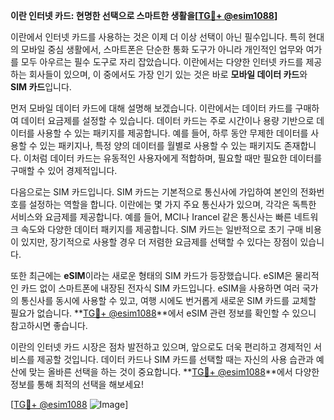 **이란 인터넷 카드: 현명한 선택으로 스마트한 생활을[[TG💪+ @esim1088](https://t.me/s/esim1088)]**

이란에서 인터넷 카드를 사용하는 것은 이제 더 이상 선택이 아닌 필수입니다. 특히 현대의 모바일 중심 생활에서, 스마트폰은 단순한 통화 도구가 아니라 개인적인 업무와 여가를 모두 아우르는 필수 도구로 자리 잡았습니다. 이란에서는 다양한 인터넷 카드를 제공하는 회사들이 있으며, 이 중에서도 가장 인기 있는 것은 바로 **모바일 데이터 카드**와 **SIM 카드**입니다.

먼저 모바일 데이터 카드에 대해 설명해 보겠습니다. 이란에서는 데이터 카드를 구매하여 데이터 요금제를 설정할 수 있습니다. 데이터 카드는 주로 시간이나 용량 기반으로 데이터를 사용할 수 있는 패키지를 제공합니다. 예를 들어, 하루 동안 무제한 데이터를 사용할 수 있는 패키지나, 특정 양의 데이터를 월별로 사용할 수 있는 패키지도 존재합니다. 이처럼 데이터 카드는 유동적인 사용자에게 적합하며, 필요할 때만 필요한 데이터를 구매할 수 있어 경제적입니다.

다음으로는 SIM 카드입니다. SIM 카드는 기본적으로 통신사에 가입하여 본인의 전화번호를 설정하는 역할을 합니다. 이란에는 몇 가지 주요 통신사가 있으며, 각각은 독특한 서비스와 요금제를 제공합니다. 예를 들어, MCI나 Irancel 같은 통신사는 빠른 네트워크 속도와 다양한 데이터 패키지를 제공합니다. SIM 카드는 일반적으로 초기 구매 비용이 있지만, 장기적으로 사용할 경우 더 저렴한 요금제를 선택할 수 있다는 장점이 있습니다.

또한 최근에는 **eSIM**이라는 새로운 형태의 SIM 카드가 등장했습니다. eSIM은 물리적인 카드 없이 스마트폰에 내장된 전자식 SIM 카드입니다. eSIM을 사용하면 여러 국가의 통신사를 동시에 사용할 수 있고, 여행 시에도 번거롭게 새로운 SIM 카드를 교체할 필요가 없습니다. **[TG💪+ @esim1088](https://t.me/s/esim1088)**에서 eSIM 관련 정보를 확인할 수 있으니 참고하시면 좋습니다.

이란의 인터넷 카드 시장은 점차 발전하고 있으며, 앞으로도 더욱 편리하고 경제적인 서비스를 제공할 것입니다. 데이터 카드나 SIM 카드를 선택할 때는 자신의 사용 습관과 예산에 맞는 올바른 선택을 하는 것이 중요합니다. **[TG💪+ @esim1088](https://t.me/s/esim1088)**에서 다양한 정보를 통해 최적의 선택을 해보세요!

[[TG💪+ @esim1088](https://t.me/s/esim1088) ![Image](https://i.postimg.cc/Y0z9fWf4/image.png)]